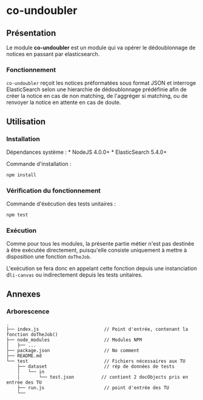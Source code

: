 co-undoubler
===============

## Présentation ##

Le module **co-undoubler** est un module qui va opérer le dédoublonnage de notices en passant par elasticsearch.


### Fonctionnement ###

`co-undoubler` reçoit les notices préformatées sous format JSON et interroge ElasticSearch selon une hierarchie de 
dédoublonnage prédéfinie afin de créer la notice en cas de non matching, de l'aggréger si matching, ou de renvoyer la 
notice en attente en cas de doute. 

## Utilisation ##

### Installation ###

Dépendances système : 
    * NodeJS 4.0.0+
    * ElasticSearch 5.4.0+
    
Commande d'installation :
```bash 
npm install 
```

### Vérification du fonctionnement ###
Commande d'éxécution des tests unitaires :
```bash 
npm test
```

### Exécution ###

Comme pour tous les modules, la présente partie métier n'est pas destinée à être exécutée directement, puisqu'elle consiste uniquement à mettre à disposition une fonction `doTheJob`.

L'exécution se fera donc en appelant cette fonction depuis une instanciation d`li-canvas` ou indirectement depuis les tests unitaires.

## Annexes ##

### Arborescence ###

```
.
├── index.js                        // Point d'entrée, contenant la fonction doTheJob()
├── node_modules                    // Modules NPM
│   ├── ...
├── package.json                    // No comment
├── README.md
└── test                            // Fichiers nécessaires aux TU
    ├── dataset                     // rép de données de tests
    │   └── in
    |       └── test.json          // contient 2 docObjects pris en entrée des TU
    ├── run.js                      // point d'entrée des TU
    └──
```